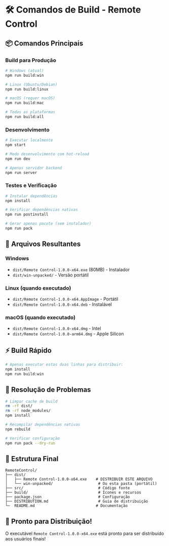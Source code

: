 # 🛠️ Comandos de Build - Remote Control

## 📦 **Comandos Principais**

### **Build para Produção**
```bash
# Windows (atual)
npm run build:win

# Linux (Ubuntu/Debian)
npm run build:linux

# macOS (requer macOS)
npm run build:mac

# Todas as plataformas
npm run build:all
```

### **Desenvolvimento**
```bash
# Executar localmente
npm start

# Modo desenvolvimento com hot-reload
npm run dev

# Apenas servidor backend
npm run server
```

### **Testes e Verificação**
```bash
# Instalar dependências
npm install

# Verificar dependências nativas
npm run postinstall

# Gerar apenas pacote (sem instalador)
npm run pack
```

## 🎯 **Arquivos Resultantes**

### **Windows**
- `dist/Remote Control-1.0.0-x64.exe` (80MB) - Instalador
- `dist/win-unpacked/` - Versão portátil

### **Linux** (quando executado)
- `dist/Remote Control-1.0.0-x64.AppImage` - Portátil
- `dist/Remote Control-1.0.0-x64.deb` - Instalável

### **macOS** (quando executado)
- `dist/Remote Control-1.0.0-x64.dmg` - Intel
- `dist/Remote Control-1.0.0-arm64.dmg` - Apple Silicon

## ⚡ **Build Rápido**

```bash
# Apenas executar estas duas linhas para distribuir:
npm install
npm run build:win
```

## 🔧 **Resolução de Problemas**

```bash
# Limpar cache de build
rm -rf dist/
rm -rf node_modules/
npm install

# Recompilar dependências nativas
npm rebuild

# Verificar configuração
npm run pack --dry-run
```

## 📁 **Estrutura Final**
```
RemoteControl/
├── dist/
│   ├── Remote Control-1.0.0-x64.exe    # DISTRIBUIR ESTE ARQUIVO
│   └── win-unpacked/                    # Ou esta pasta (portátil)
├── src/                                 # Código fonte
├── build/                               # Ícones e recursos
├── package.json                         # Configuração
├── DISTRIBUTION.md                      # Guia de distribuição
└─  README.md                           # Documentação
```

## 🚀 **Pronto para Distribuição!**

O executável `Remote Control-1.0.0-x64.exe` está pronto para ser distribuído aos usuários finais!